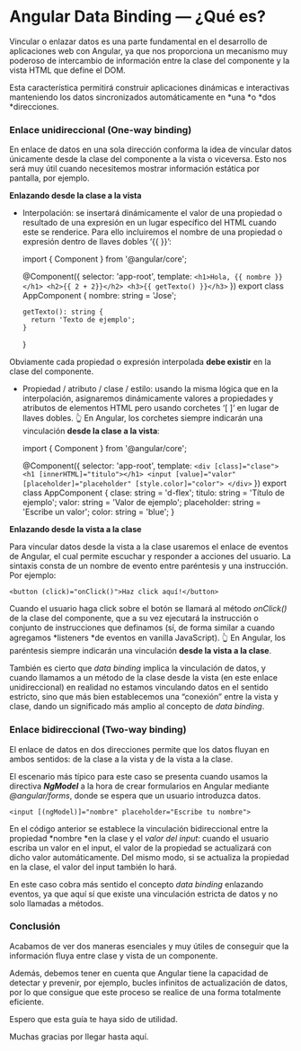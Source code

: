 
# Angular Data Binding — ¿Qué es?

Vincular o enlazar datos es una parte fundamental en el desarrollo de aplicaciones web con Angular, ya que nos proporciona un mecanismo muy poderoso de intercambio de información entre la clase del componente y la vista HTML que define el DOM.

Esta característica permitirá construir aplicaciones dinámicas e interactivas manteniendo los datos sincronizados automáticamente en *una *o *dos *direcciones.

### **Enlace unidireccional (One-way binding)**

En enlace de datos en una sola dirección conforma la idea de vincular datos únicamente desde la clase del componente a la vista o viceversa. Esto nos será muy útil cuando necesitemos mostrar información estática por pantalla, por ejemplo.

**Enlazando desde la clase a la vista**

* Interpolación: se insertará dinámicamente el valor de una propiedad o resultado de una expresión en un lugar específico del HTML cuando este se renderice. Para ello incluiremos el nombre de una propiedad o expresión dentro de llaves dobles ‘{{ }}’:

    import { Component } from '@angular/core';
    
    @Component({
      selector: 'app-root',
      template: `
        <h1>Hola, {{ nombre }}</h1>
        <h2>{{ 2 + 2}}</h2>
        <h3>{{ getTexto() }}</h3>
      `
    })
    export class AppComponent {
      nombre: string = 'Jose';
    
      getTexto(): string {
        return 'Texto de ejemplo';
      }
    }

Obviamente cada propiedad o expresión interpolada **debe existir** en la clase del componente.

* Propiedad / atributo / clase / estilo: usando la misma lógica que en la interpolación, asignaremos dinámicamente valores a propiedades y atributos de elementos HTML pero usando corchetes ‘[ ]’ en lugar de llaves dobles. 👆 En Angular, los corchetes siempre indicarán una vinculación **desde la clase a la vista**:

    import { Component } from '@angular/core';
    
    @Component({
      selector: 'app-root',
      template: `
        <div [class]="clase">
          <h1 [innerHTML]="titulo"></h1>
          <input [value]="valor" [placeholder]="placeholder" [style.color]="color">
        </div>
      `
    })
    export class AppComponent {
      clase: string = 'd-flex';
      titulo: string = 'Título de ejemplo';
      valor: string = 'Valor de ejemplo';
      placeholder: string = 'Escribe un valor';
      color: string = 'blue';
    }

**Enlazando desde la vista a la clase**

Para vincular datos desde la vista a la clase usaremos el enlace de eventos de Angular, el cual permite escuchar y responder a acciones del usuario. La sintaxis consta de un nombre de evento entre paréntesis y una instrucción. Por ejemplo:

    <button (click)="onClick()">Haz click aquí!</button>

Cuando el usuario haga click sobre el botón se llamará al método *onClick()* de la clase del componente, que a su vez ejecutará la instrucción o conjunto de instrucciones que definamos (sí, de forma similar a cuando agregamos *listeners *de eventos en vanilla JavaScript). 👆 En Angular, los paréntesis siempre indicarán una vinculación **desde la vista a la clase**.

También es cierto que *data binding* implica la vinculación de datos, y cuando llamamos a un método de la clase desde la vista (en este enlace unidireccional) en realidad no estamos vinculando datos en el sentido estricto, sino que más bien establecemos una “conexión” entre la vista y clase, dando un significado más amplio al concepto de *data binding*.

### Enlace bidireccional (Two-way binding)

El enlace de datos en dos direcciones permite que los datos fluyan en ambos sentidos: de la clase a la vista y de la vista a la clase.

El escenario más típico para este caso se presenta cuando usamos la directiva ***NgModel*** a la hora de crear formularios en Angular mediante *@angular/forms*, donde se espera que un usuario introduzca datos.

    <input [(ngModel)]="nombre" placeholder="Escribe tu nombre">

En el código anterior se establece la vinculación bidireccional entre la propiedad *nombre *en la clase y el *valor del input*: cuando el usuario escriba un valor en el input, el valor de la propiedad se actualizará con dicho valor automáticamente. Del mismo modo, si se actualiza la propiedad en la clase, el valor del input también lo hará.

En este caso cobra más sentido el concepto *data binding* enlazando eventos, ya que aquí sí que existe una vinculación estricta de datos y no solo llamadas a métodos.

### **Conclusión**

Acabamos de ver dos maneras esenciales y muy útiles de conseguir que la información fluya entre clase y vista de un componente.

Además, debemos tener en cuenta que Angular tiene la capacidad de detectar y prevenir, por ejemplo, bucles infinitos de actualización de datos, por lo que consigue que este proceso se realice de una forma totalmente eficiente.

Espero que esta guía te haya sido de utilidad.

Muchas gracias por llegar hasta aquí.
